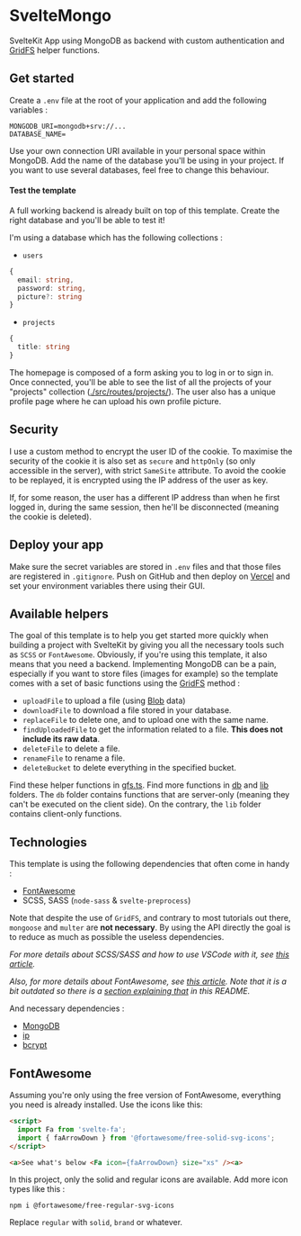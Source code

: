 # SvelteMongo

SvelteKit App using MongoDB as backend with custom authentication and [GridFS](https://www.mongodb.com/docs/manual/core/gridfs/) helper functions.

## Get started

Create a `.env` file at the root of your application and add the following variables :

```
MONGODB_URI=mongodb+srv://...
DATABASE_NAME=
```

Use your own connection URI available in your personal space within MongoDB. Add the name of the database you'll be using in your project. If you want to use several databases, feel free to change this behaviour.

#### Test the template

A full working backend is already built on top of this template. Create the right database and you'll be able to test it!

I'm using a database which has the following collections :

- `users`

```typescript
{
  email: string,
  password: string,
  picture?: string
}
```

- `projects`

```typescript
{
  title: string
}
```

The homepage is composed of a form asking you to log in or to sign in. Once connected, you'll be able to see the list of all the projects of your "projects" collection ([./src/routes/projects/](./src/routes/projects/)). The user also has a unique profile page where he can upload his own profile picture.

## Security

I use a custom method to encrypt the user ID of the cookie. To maximise the security of the cookie it is also set as `secure` and `httpOnly` (so only accessible in the server), with strict `SameSite` attribute. To avoid the cookie to be replayed, it is encrypted using the IP address of the user as key.

If, for some reason, the user has a different IP address than when he first logged in, during the same session, then he'll be disconnected (meaning the cookie is deleted).

## Deploy your app

Make sure the secret variables are stored in `.env` files and that those files are registered in `.gitignore`. Push on GitHub and then deploy on [Vercel](https://vercel.com/dashboard) and set your environment variables there using their GUI.

## Available helpers

The goal of this template is to help you get started more quickly when building a project with SvelteKit by giving you all the necessary tools such as `SCSS` or `FontAwesome`. Obviously, if you're using this template, it also means that you need a backend. Implementing MongoDB can be a pain, especially if you want to store files (images for example) so the template comes with a set of basic functions using the [GridFS](https://www.mongodb.com/docs/manual/core/gridfs/) method :

- `uploadFile` to upload a file (using [Blob](https://developer.mozilla.org/en-US/docs/Web/API/Blob) data)
- `downloadFile` to download a file stored in your database.
- `replaceFile` to delete one, and to upload one with the same name.
- `findUploadedFile` to get the information related to a file. **This does not include its raw data**.
- `deleteFile` to delete a file.
- `renameFile` to rename a file.
- `deleteBucket` to delete everything in the specified bucket.

Find these helper functions in [gfs.ts](./src/db/gfs.ts). Find more functions in [db](./src/db/) and [lib](./src/lib) folders. The `db` folder contains functions that are server-only (meaning they can't be executed on the client side). On the contrary, the `lib` folder contains client-only functions.

## Technologies

This template is using the following dependencies that often come in handy :

- [FontAwesome](https://www.npmjs.com/package/svelte-fa)
- SCSS, SASS (`node-sass` & `svelte-preprocess`)

Note that despite the use of `GridFS`, and contrary to most tutorials out there, `mongoose` and `multer` are **not necessary**. By using the API directly the goal is to reduce as much as possible the useless dependencies.

_For more details about SCSS/SASS and how to use VSCode with it, see [this article](https://daveceddia.com/svelte-with-sass-in-vscode/)._

_Also, for more details about FontAwesome, see [this article](https://cweili.github.io/svelte-fa/). Note that it is a bit outdated so there is a [section explaining that](#fontawesome) in this README._

And necessary dependencies :

- [MongoDB](https://www.npmjs.com/package/mongodb)
- [ip](https://www.npmjs.com/package/ip) 
- [bcrypt](https://www.npmjs.com/package/bcrypt)

## FontAwesome

Assuming you're only using the free version of FontAwesome, everything you need is already installed. Use the icons like this:

```html
<script>
  import Fa from 'svelte-fa';
  import { faArrowDown } from '@fortawesome/free-solid-svg-icons';
</script>

<a>See what's below <Fa icon={faArrowDown} size="xs" /><a>
```

In this project, only the solid and regular icons are available. Add more icon types like this :

```
npm i @fortawesome/free-regular-svg-icons
```

Replace `regular` with `solid`, `brand` or whatever.